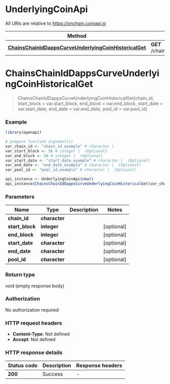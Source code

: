 # UnderlyingCoinApi

All URIs are relative to *https://onchain.coinapi.io*

Method | HTTP request | Description
------------- | ------------- | -------------
[**ChainsChainIdDappsCurveUnderlyingCoinHistoricalGet**](UnderlyingCoinApi.md#ChainsChainIdDappsCurveUnderlyingCoinHistoricalGet) | **GET** /chains/{chain_id}/dapps/curve/underlyingCoin/historical | 


# **ChainsChainIdDappsCurveUnderlyingCoinHistoricalGet**
> ChainsChainIdDappsCurveUnderlyingCoinHistoricalGet(chain_id, start_block = var.start_block, end_block = var.end_block, start_date = var.start_date, end_date = var.end_date, pool_id = var.pool_id)



### Example
```R
library(openapi)

# prepare function argument(s)
var_chain_id <- "chain_id_example" # character | 
var_start_block <- 56 # integer |  (Optional)
var_end_block <- 56 # integer |  (Optional)
var_start_date <- "start_date_example" # character |  (Optional)
var_end_date <- "end_date_example" # character |  (Optional)
var_pool_id <- "pool_id_example" # character |  (Optional)

api_instance <- UnderlyingCoinApi$new()
api_instance$ChainsChainIdDappsCurveUnderlyingCoinHistoricalGet(var_chain_id, start_block = var_start_block, end_block = var_end_block, start_date = var_start_date, end_date = var_end_date, pool_id = var_pool_id)
```

### Parameters

Name | Type | Description  | Notes
------------- | ------------- | ------------- | -------------
 **chain_id** | **character**|  | 
 **start_block** | **integer**|  | [optional] 
 **end_block** | **integer**|  | [optional] 
 **start_date** | **character**|  | [optional] 
 **end_date** | **character**|  | [optional] 
 **pool_id** | **character**|  | [optional] 

### Return type

void (empty response body)

### Authorization

No authorization required

### HTTP request headers

 - **Content-Type**: Not defined
 - **Accept**: Not defined

### HTTP response details
| Status code | Description | Response headers |
|-------------|-------------|------------------|
| **200** | Success |  -  |

